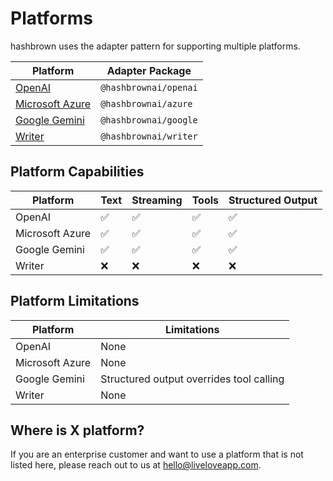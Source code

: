 # Platforms

hashbrown uses the adapter pattern for supporting multiple platforms.

| Platform                                         | Adapter Package               |
|--------------------------------------------------|-------------------------------|
| [OpenAI](/docs/angular/platforms/openai)         | `@hashbrownai/openai`         |
| [Microsoft Azure](/docs/angular/platforms/azure) | `@hashbrownai/azure`          |
| [Google Gemini](/docs/angular/platforms/google)  | `@hashbrownai/google`         |
| [Writer](/docs/angular/platforms/writer)         | `@hashbrownai/writer`         |


## Platform Capabilities

| Platform        | Text | Streaming | Tools | Structured Output |
|-----------------|------|-----------|------|------------------|
| OpenAI          | ✅    | ✅| ✅| ✅|
| Microsoft Azure | ✅    | ✅| ✅| ✅|
| Google Gemini   | ✅    | ✅| ✅| ✅|
| Writer          | ❌    | ❌| ❌| ❌|

## Platform Limitations

| Platform        | Limitations                              |
|-----------------|------------------------------------------|
| OpenAI          | None                                     |
| Microsoft Azure | None                                     |
| Google Gemini   | Structured output overrides tool calling |
| Writer          | None                                     |

## Where is X platform?

If you are an enterprise customer and want to use a platform that is not listed here, please reach out to us at [hello@liveloveapp.com](mailto:hello@liveloveapp.com).
